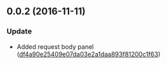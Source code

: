 <a name="0.0.2"></a>
## 0.0.2 (2016-11-11)


### Update

* Added request body panel ([df4a90e25409e07da03e2a1daa893f81200c1f63](https://github.com/advanced-rest-client/raml-docs-method-viewer/commit/df4a90e25409e07da03e2a1daa893f81200c1f63))



